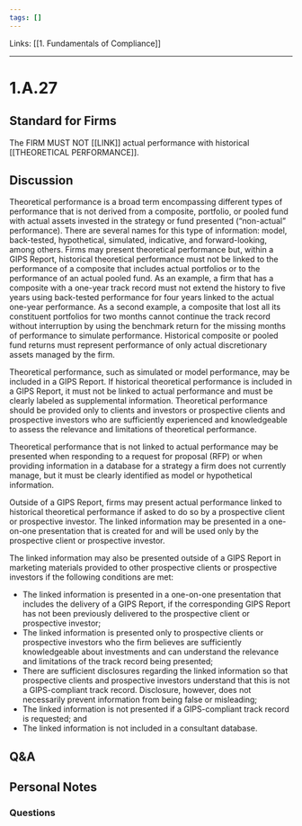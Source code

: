 ```yaml
---
tags: []
---
```

Links: [[1. Fundamentals of Compliance]]
___
# 1.A.27
## Standard for Firms
The FIRM MUST NOT [[LINK]] actual performance with historical [[THEORETICAL PERFORMANCE]].
## Discussion
Theoretical performance is a broad term encompassing different types of performance that is not derived from a composite, portfolio, or pooled fund with actual assets invested in the strategy or fund presented (“non-actual” performance). There are several names for this type of information: model, back-tested, hypothetical, simulated, indicative, and forward-looking, among others. Firms may present theoretical performance but, within a GIPS Report, historical theoretical performance must not be linked to the performance of a composite that includes actual portfolios or to the performance of an actual pooled fund. As an example, a firm that has a composite with a one-year track record must not extend the history to five years using back-tested performance for four years linked to the actual one-year performance. As a second example, a composite that lost all its constituent portfolios for two months cannot continue the track record without interruption by using the benchmark return for the missing months of performance to simulate performance. Historical composite or pooled fund returns must represent performance of only actual discretionary assets managed by the firm.

Theoretical performance, such as simulated or model performance, may be included in a GIPS Report. If historical theoretical performance is included in a GIPS Report, it must not be linked to actual performance and must be clearly labeled as supplemental information. Theoretical performance should be provided only to clients and investors or prospective clients and prospective investors who are sufficiently experienced and knowledgeable to assess the relevance and limitations of theoretical performance.

Theoretical performance that is not linked to actual performance may be presented when responding to a request for proposal (RFP) or when providing information in a database for a strategy a firm does not currently manage, but it must be clearly identified as model or hypothetical information.

Outside of a GIPS Report, firms may present actual performance linked to historical theoretical performance if asked to do so by a prospective client or prospective investor. The linked information may be presented in a one-on-one presentation that is created for and will be used only by the prospective client or prospective investor.

The linked information may also be presented outside of a GIPS Report in marketing materials provided to other prospective clients or prospective investors if the following conditions are met:
- The linked information is presented in a one-on-one presentation that includes the delivery of a GIPS Report, if the corresponding GIPS Report has not been previously delivered to the prospective client or prospective investor;
- The linked information is presented only to prospective clients or prospective investors who the firm believes are sufficiently knowledgeable about investments and can understand the relevance and limitations of the track record being presented;
- There are sufficient disclosures regarding the linked information so that prospective clients and prospective investors understand that this is not a GIPS-compliant track record. Disclosure, however, does not necessarily prevent information from being false or misleading;
- The linked information is not presented if a GIPS-compliant track record is requested; and
- The linked information is not included in a consultant database.
## Q&A

## Personal Notes

### Questions